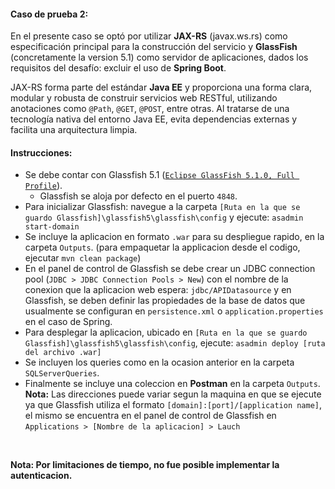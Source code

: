 <h4>Caso de prueba 2:</h4>
<p>En el presente caso se optó por utilizar <b>JAX-RS</b> (javax.ws.rs) como especificación principal para la construcción del servicio y <b>GlassFish</b> (concretamente la version 5.1) como servidor de aplicaciones, dados los requisitos del desafío: excluir el uso de <b>Spring Boot</b>.</p>
<p>JAX-RS forma parte del estándar <b>Java EE</b> y proporciona una forma clara, modular y robusta de construir servicios web RESTful, utilizando anotaciones como <code>@Path</code>, <code>@GET</code>, <code>@POST</code>, entre otras. Al tratarse de una tecnología nativa del entorno Java EE, evita dependencias externas y facilita una arquitectura limpia.</p>
<h4>Instrucciones:</h4>
<ul>
	<li>
		Se debe contar con Glassfish 5.1 (<code><a href="https://www.eclipse.org/downloads/download.php?file=/glassfish/glassfish-5.1.0.zip">Eclipse GlassFish 5.1.0, Full Profile</a></code>). 
		<ul>
			<li>Glassfish se aloja por defecto en el puerto <code>4848</code>.</li>
		</ul>
	</li>
	<li>Para inicializar Glassfish: navegue a la carpeta <code>[Ruta en la que se guardo Glassfish]\glassfish5\glassfish\config</code> y ejecute: <code>asadmin start-domain</code></li>
	<li>
		Se incluye la aplicacion en formato <code>.war</code> para su despliegue rapido, en la carpeta <code>Outputs</code>. (para empaquetar la applicacion desde el codigo, ejecutar <code>mvn clean package</code>)
	</li>
	<li>
		En el panel de control de Glassfish se debe crear un JDBC connection pool (<code>JDBC > JDBC Connection Pools > New</code>) con el nombre de la conexion que la aplicacion web espera: <code>jdbc/APIDatasource</code> y en Glassfish, se deben definir las propiedades de la base de datos que usualmente se configuran en <code>persistence.xml</code> o <code>application.properties</code> en el caso de Spring.
	</li>
	<li>Para desplegar la aplicacion, ubicado en <code>[Ruta en la que se guardo Glassfish]\glassfish5\glassfish\config</code>, ejecute: <code>asadmin deploy [ruta del archivo .war]</code></li>
	<li>
		Se incluyen los queries como en la ocasion anterior en la carpeta <code>SQLServerQueries</code>.
	</li>	
	<li>
		Finalmente se incluye una coleccion en <b>Postman</b> en la carpeta <code>Outputs</code>.<br>
		<b>Nota:</b> Las direcciones puede variar segun la maquina en que se ejecute ya que Glassfish utiliza el formato <code>[domain]:[port]/[application name]</code>, el mismo se encuentra en el panel de control de Glassfish en <code>Applications > [Nombre de la aplicacion] > Lauch</code>
	</li>
</ul>
<br>
<p><b>Nota: Por limitaciones de tiempo, no fue posible implementar la autenticacion.</b></p>